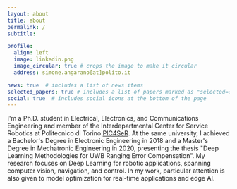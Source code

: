 ```yaml
---
layout: about
title: about
permalink: /
subtitle:

profile:
  align: left
  image: linkedin.png
  image_circular: true # crops the image to make it circular
  address: simone.angarano[at]polito.it

news: true  # includes a list of news items
selected_papers: true # includes a list of papers marked as "selected={true}"
social: true  # includes social icons at the bottom of the page
---
```


I'm a Ph.D. student in Electrical, Electronics, and Communications Engineering and member of the Interdepartmental Center for Service Robotics at Politecnico di Torino [PIC4SeR](https://pic4ser.polito.it/). At the same university, I achieved a Bachelor's Degree in Electronic Engineering in 2018 and a Master's Degree in Mechatronic Engineering in 2020, presenting the thesis "Deep Learning Methodologies for UWB Ranging Error Compensation". My research focuses on Deep Learning for robotic applications, spanning computer vision, navigation, and control. In my work, particular attention is also given to model optimization for real-time applications and edge AI. 

<!---
Put your address / P.O. box / other info right below your picture. You can also disable any these elements by editing `profile` property of the YAML header of your `_pages/about.md`. Edit `_bibliography/papers.bib` and Jekyll will render your [publications page](/al-folio/publications/) automatically.

Link to your social media connections, too. This theme is set up to use [Font Awesome icons](http://fortawesome.github.io/Font-Awesome/) and [Academicons](https://jpswalsh.github.io/academicons/), like the ones below. Add your Facebook, Twitter, LinkedIn, Google Scholar, or just disable all of them.
-->
